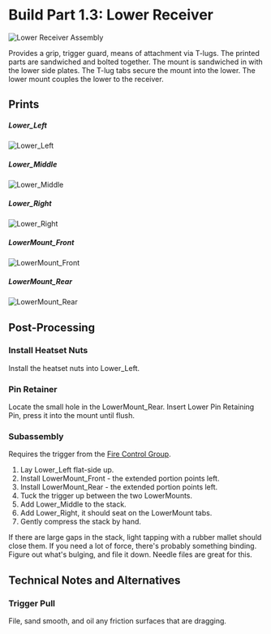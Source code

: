 # Build Part 1.3: Lower Receiver

![Lower Receiver Assembly](../Assembly_Lower.jpg)

Provides a grip, trigger guard, means of attachment via T-lugs.
The printed parts are sandwiched and bolted together.
The mount is sandwiched in with the lower side plates.
The T-lug tabs secure the mount into the lower.
The lower mount couples the lower to the receiver.


## Prints

##### Lower_Left
![Lower_Left](Lower_Left_thumb.jpg)

##### Lower_Middle
![Lower_Middle](Lower_Middle_thumb.jpg)

##### Lower_Right
![Lower_Right](Lower_Right_thumb.jpg)

##### LowerMount_Front
![LowerMount_Front](LowerMount_Front_thumb.jpg)

##### LowerMount_Rear
![LowerMount_Rear](LowerMount_Rear_thumb.jpg)

## Post-Processing

### Install Heatset Nuts
Install the heatset nuts into Lower_Left.

### Pin Retainer
Locate the small hole in the LowerMount_Rear.
Insert Lower Pin Retaining Pin, press it into the mount until flush.

### Subassembly
Requires the trigger from the [Fire Control Group](../FCG.md).

1. Lay Lower_Left flat-side up.
2. Install LowerMount_Front - the extended portion points left.
3. Install LowerMount_Rear - the extended portion points left.
4. Tuck the trigger up between the two LowerMounts.
5. Add Lower_Middle to the stack.
6. Add Lower_Right, it should seat on the LowerMount tabs.
7. Gently compress the stack by hand.

If there are large gaps in the stack, light tapping with a rubber mallet should
close them. If you need a lot of force, there's probably something binding. 
Figure out what's bulging, and file it down. Needle files are great for this.

## Technical Notes and Alternatives

### Trigger Pull
File, sand smooth, and oil any friction surfaces that are dragging.
